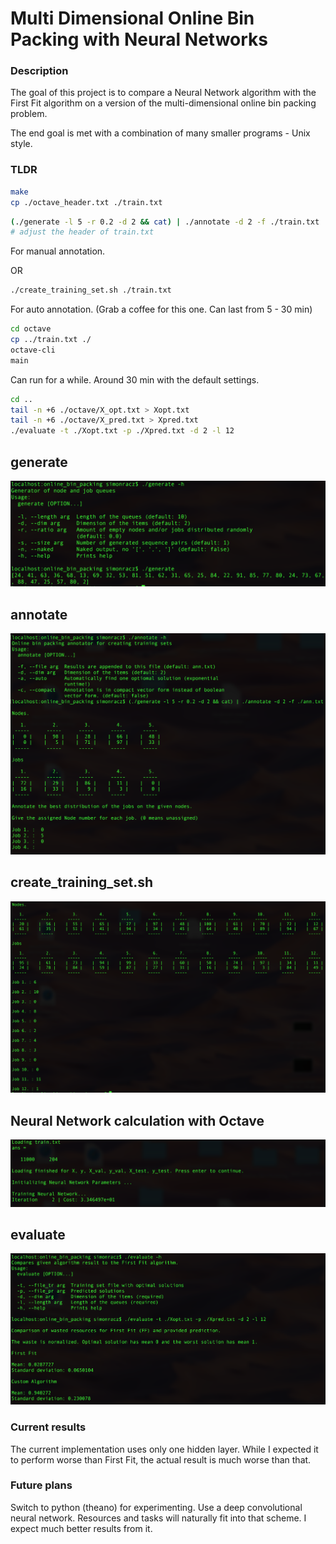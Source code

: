 Multi Dimensional Online Bin Packing with Neural Networks
=========================================================

### Description

The goal of this project is to compare a Neural Network algorithm with the First Fit algorithm
on a version of the multi-dimensional online bin packing problem.

The end goal is met with a combination of many smaller programs - Unix style.

### TLDR

```bash
make
cp ./octave_header.txt ./train.txt
```

```bash
(./generate -l 5 -r 0.2 -d 2 && cat) | ./annotate -d 2 -f ./train.txt
# adjust the header of train.txt
```
For manual annotation.

OR

```bash
./create_training_set.sh ./train.txt
```
For auto annotation. (Grab a coffee for this one. Can last from 5 - 30 min)

```bash
cd octave
cp ../train.txt ./
octave-cli
main
```
Can run for a while. Around 30 min with the default settings.

```bash
cd ..
tail -n +6 ./octave/X_opt.txt > Xopt.txt
tail -n +6 ./octave/X_pred.txt > Xpred.txt
./evaluate -t ./Xopt.txt -p ./Xpred.txt -d 2 -l 12
```

## generate

![generate](generate.png)

## annotate

![annotate](annotate.png)

## create_training_set.sh

![create](create.png)

## Neural Network calculation with Octave

![octave](octave.png)

## evaluate

![evaluate](evaluate.png)

### Current results

The current implementation uses only one hidden layer. While I expected it to perform worse than First Fit,
the actual result is much worse than that.

### Future plans

Switch to python (theano) for experimenting. Use a deep convolutional neural network. Resources and tasks will naturally fit into that scheme. I expect much better results from it.
